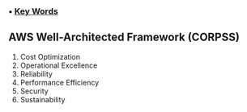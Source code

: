 ### • [Key Words](https://github.com/cyberjalen/my-notes/blob/b3da4d0c11e4d9ec26743d67ec6db0c71dbfb178/smaller%20sections/keywords%20aws%20cloud.md)

## AWS Well-Architected Framework (CORPSS)

1. Cost Optimization 
2. Operational Excellence 
3. Reliability 
4. Performance Efficiency 
5. Security 
6. Sustainability 